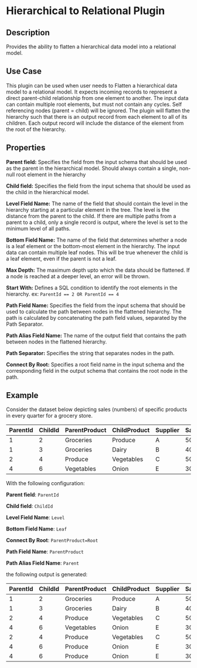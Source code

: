 # Hierarchical to Relational Plugin

Description
----------- 
Provides the ability to flatten a hierarchical data model into a relational model.

Use Case
--------
This plugin can be used when user needs to Flatten a hierarchical data model to a relational model.
It expects incoming records to represent a direct parent-child relationship from one element to another.
The input data can contain multiple root elements, but must not contain any cycles. Self referencing nodes
(parent = child) will be ignored.
The plugin will flatten the hierarchy such that there is an output record from each element to all of its children.
Each output record will include the distance of the element from the root of the hierarchy.

Properties
----------
**Parent field:** Specifies the field from the input schema that should be used as the parent in the hierarchical model.
Should always contain a single, non-null root element in the hierarchy

**Child field:** Specifies the field from the input schema that should be used as the child in the hierarchical model.

**Level Field Name:** The name of the field that should contain the level in the hierarchy starting at a particular
element in the tree. The level is the distance from the parent to the child. If there are multiple paths from
a parent to a child, only a single record is output, where the level is set to the minimum level of all paths. 

**Bottom Field Name:** The name of the field that determines whether a node is a leaf element or the bottom-most element
in the hierarchy. The input data can contain multiple leaf nodes. This will be true whenever the child is a leaf element,
even if the parent is not a leaf.

**Max Depth:** The maximum depth upto which the data should be flattened. If a node is reached at a deeper level, 
an error will be thrown.

**Start With:** Defines a SQL condition to identify the root elements in the hierarchy.
ex: `ParentId == 2 OR ParentId == 4`

**Path Field Name:** Specifies the field from the input schema that should be used to calculate the path between nodes
in the flattened hierarchy.  The path is calculated by concatenating the path field values, separated by the
Path Separator.

**Path Alias Field Name:** The name of the output field that contains the path between nodes in the flattened
hierarchy.

**Path Separator:** Specifies the string that separates nodes in the path.

**Connect By Root:** Specifies a root field name in the input schema and the corresponding field in the output schema
that contains the root node in the path.

Example
-------
Consider the dataset below depicting sales (numbers) of specific products in every quarter for a grocery store.

|ParentId|ChildId|ParentProduct|ChildProduct|Supplier|Sales|
|--------|-------|-------------|------------|--------|-----|
|1|2|Groceries|Produce|A|50|
|1|3|Groceries|Dairy|B|40|
|2|4|Produce|Vegetables|C|50|
|4|6|Vegetables|Onion|E|30|

With the following configuration:

**Parent field**: `ParentId`

**Child field**: `ChildId`

**Level Field Name**: `Level`

**Bottom Field Name**: `Leaf`

**Connect By Root**: `ParentProduct=Root`

**Path Field Name**: `ParentProduct`

**Path Alias Field Name**: `Parent`

the following output is generated:

|ParentId|ChildId|ParentProduct|ChildProduct|Supplier|Sales|Level|Leaf|Root|Path|
|--------|-------|-------------|------------|--------|-----|-----|----|----|----|
|1|2|Groceries|Produce|A|50|1|No|Groceries|/Groceries|
|1|3|Groceries|Dairy|B|40|1|Yes|Groceries|/Groceries|
|2|4|Produce|Vegetables|C|50|1|No|Produce|/Produce|
|4|6|Vegetables|Onion|E|30|1|Yes|Vegetables|/Vegetables|
|2|4|Produce|Vegetables|C|50|2|No|Groceries|/Groceries/Produce|
|4|6|Produce|Onion|E|30|2|Yes|Produce|/Produce/Vegetables|
|4|6|Produce|Onion|E|30|3|Yes|Groceries|/Groceries/Produce/Vegetables|

